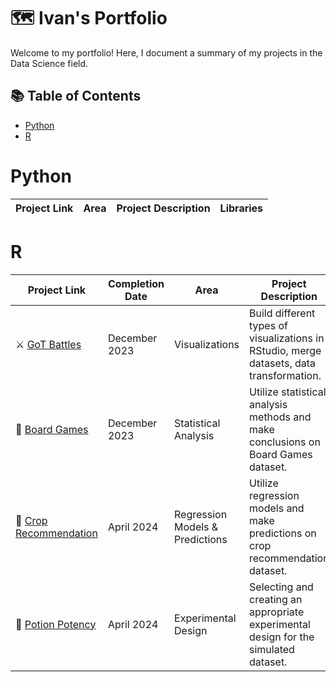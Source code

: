 # 🗺 Ivan's Portfolio

Welcome to my portfolio! Here, I document a summary of my projects in the Data Science field. 

## 📚 Table of Contents

- [Python](#python)
- [R](#r)

# Python

| Project Link | Area | Project Description | Libraries |    
|---|---|---|---|

# R

| Project Link | Completion Date | Area | Project Description | 
|---|---|---|---|
| ⚔ [GoT Battles](https://github.com/zeinhord/rstudio-projects/tree/d1db17a874925699f4c9b4aea6679757369e07f9/game_of_thrones_battles) | December 2023 | Visualizations | Build different types of visualizations in RStudio, merge datasets, data transformation. |
| 🎲 [Board Games](https://github.com/zeinhord/rstudio-projects/tree/d1db17a874925699f4c9b4aea6679757369e07f9/board_games) | December 2023 | Statistical Analysis | Utilize statistical analysis methods and make conclusions on Board Games dataset. |
| 🌾 [Crop Recommendation](https://github.com/zeinhord/rstudio-projects/tree/e0d5be27f1f702f162e0c44201ed6b83f874bc1c/crop_recommendation) | April 2024 | Regression Models & Predictions | Utilize regression models and make predictions on crop recommendation dataset. |
| 🍺 [Potion Potency](https://github.com/zeinhord/rstudio-projects/tree/e0d5be27f1f702f162e0c44201ed6b83f874bc1c/potion_potency) | April 2024 | Experimental Design | Selecting and creating an appropriate experimental design for the simulated dataset. |
